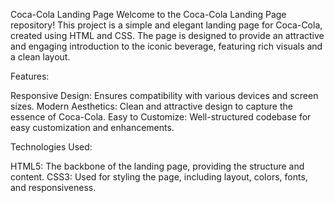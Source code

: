 Coca-Cola Landing Page
Welcome to the Coca-Cola Landing Page repository! This project is a simple and elegant landing page for Coca-Cola, created using HTML and CSS. The page is designed to provide an attractive and engaging introduction to the iconic beverage, featuring rich visuals and a clean layout.

Features:

Responsive Design: Ensures compatibility with various devices and screen sizes.
Modern Aesthetics: Clean and attractive design to capture the essence of Coca-Cola.
Easy to Customize: Well-structured codebase for easy customization and enhancements.

Technologies Used:

HTML5: The backbone of the landing page, providing the structure and content.
CSS3: Used for styling the page, including layout, colors, fonts, and responsiveness.
